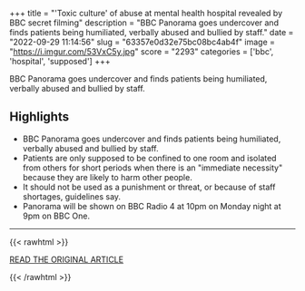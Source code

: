 +++
title = "'Toxic culture' of abuse at mental health hospital revealed by BBC secret filming"
description = "BBC Panorama goes undercover and finds patients being humiliated, verbally abused and bullied by staff."
date = "2022-09-29 11:14:56"
slug = "63357e0d32e75bc08bc4ab4f"
image = "https://i.imgur.com/53VxC5y.jpg"
score = "2293"
categories = ['bbc', 'hospital', 'supposed']
+++

BBC Panorama goes undercover and finds patients being humiliated, verbally abused and bullied by staff.

## Highlights

- BBC Panorama goes undercover and finds patients being humiliated, verbally abused and bullied by staff.
- Patients are only supposed to be confined to one room and isolated from others for short periods when there is an "immediate necessity" because they are likely to harm other people.
- It should not be used as a punishment or threat, or because of staff shortages, guidelines say.
- Panorama will be shown on BBC Radio 4 at 10pm on Monday night at 9pm on BBC One.

---

{{< rawhtml >}}
  <p class="article-category">
    <a target="_blank" href="https://bbc.in/3reUhta">READ THE ORIGINAL ARTICLE</a>
  </p>
{{< /rawhtml >}}
